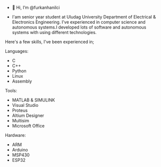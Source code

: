 - 👋 Hi, I’m @furkanhanilci

- I'am senior year student at Uludag University Department of Electrical & Electronics Engineering. I've experienced in computer science and autonomous systems.I developed lots of software and autonomous systems with using different technologies.

Here's a few skills, I've been experienced in;

Languages:
- C
- C++
- Python 
- Linux 
- Assembly 

Tools:
- MATLAB & SIMULINK 
- Visual Studio
- Proteus
- Altium Designer 
- Multisim 
- Microsoft Office

Hardware:
- ARM
- Arduino 
- MSP430
- ESP32

<!---
furkanhanilci/furkanhanilci is a ✨ special ✨ repository because its `README.md` (this file) appears on your GitHub profile.
You can click the Preview link to take a look at your changes.
--->
